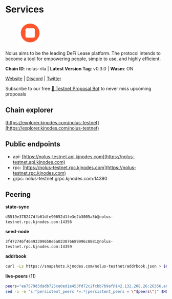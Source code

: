 # Services

<figure><img src="https://raw.githubusercontent.com/kj89/cosmos-images/main/logos/nolus.png" alt=""><figcaption></figcaption></figure>

Nolus aims to be the leading DeFi Lease platform. The protocol  intends to become a tool for empowering people, simple to use, and highly efficient.

**Chain ID**: nolus-rila | **Latest Version Tag**: v0.3.0 | **Wasm**: ON

[Website](https://www.nolus.io) | [Discord](https://discord.gg/nolus-protocol) | [Twitter](https://twitter.com/NolusProtocol)



Subscribe to our free [🤖 Testnet Proposal Bot](https://t.me/kjnodes_testnet_proposal_bot) to never miss upcoming proposals


## Chain explorer
[https://explorer.kjnodes.com/nolus-testnet](https://explorer.kjnodes.com/nolus-testnet)

## Public endpoints

* api: [https://nolus-testnet.api.kjnodes.com](https://nolus-testnet.api.kjnodes.com)
* rpc: [https://nolus-testnet.rpc.kjnodes.com](https://nolus-testnet.rpc.kjnodes.com)
* grpc: nolus-testnet.grpc.kjnodes.com:14390

## Peering

**state-sync**

```text
d5519e378247dfb61dfe90652d1fe3e2b3005a5b@nolus-testnet.rpc.kjnodes.com:14356
```

**seed-node**

```text
3f472746f46493309650e5a033076689996c8881@nolus-testnet.rpc.kjnodes.com:14359
```

**addrbook**
```bash
curl -Ls https://snapshots.kjnodes.com/nolus-testnet/addrbook.json > $HOME/.nolus/config/addrbook.json
```

**live-peers** (11)
```bash
peers="ee7579d3dadb725ce0ed1e453fd72c2fcbb7b9af@142.132.208.26:26356,e6b3d520d342782129689d5f9aee6c8f12933a61@51.89.7.235:26649,d5519e378247dfb61dfe90652d1fe3e2b3005a5b@65.109.68.190:14356,5ded92727197e59aa382180628710744910d932b@174.138.23.52:20756,48283100d4cf8068dc16ef1b10aacf092303ec2f@65.109.85.170:47656,03ec7af23216082eeccc690b7bdcbe497bf2dcf8@136.243.88.91:9000,6d76e4e0f73efa4e693b9d32934b09a025c6aa62@38.242.128.166:26656,fcb82df30d2056c3af024fb389e173d683fe8229@65.108.105.48:19756,18163407ab3a5045cd094f8e546e2732fcd53d32@45.8.132.82:26656,ce6a67a084a25c189ed92522f1a0f6c44ec7cc3a@116.202.227.117:43656,acd39ab5b00e5611df296b2e6fb4f6a44a32513f@23.88.5.169:21656"
sed -i -e "s|^persistent_peers *=.*|persistent_peers = \"$peers\"|" $HOME/.nolus/config/config.toml
```
